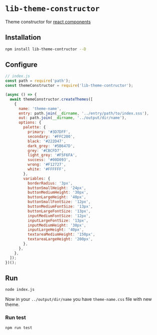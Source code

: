 # `lib-theme-constructor`

Theme constructor for [react components](https://www.npmjs.com/package/lib-react-components)

## Installation

```bash
npm install lib-theme-contructor --D
```

## Configure
```js
// index.js
const path = require('path');
const themeConstructor = require('lib-theme-contructor');

(async () => {
  await themeConstructor.createThemes([
    {
      name: 'theme-name',
      entry: path.join(__dirname, '../entry/path/to/index.sss'),
      out: path.join(__dirname, '../output/dir/name'),
      options: {
        palette: {
          primary: '#3D7DFF',
          secondary: '#FFC200',
          black: '#222D47',
          dark_grey: '#5B647D',
          grey: '#CBCFD7',
          light_grey: '#F5F6FA',
          success: '#00D093',
          wrong: '#F12727',
          white: '#FFFFFF',
        },
        variables: {
          borderRadius: '3px',
          buttonSmallHeight: '24px',
          buttonMediumHeight: '30px',
          buttonLargeHeight: '40px',
          buttonSmallFontSize: '12px',
          buttonMediumFontSize: '13px',
          buttonLargeFontSize: '13px',
          inputMediumFontSize: '12px',
          inputLargeFontSize: '13px',
          inputMediumHeight: '30px',
          inputLargeHeight: '40px',
          textareaMediumHeight: '150px',
          textareaLargeHeight: '200px',
        },
      },
    },
  ]);
})();
```

## Run
```bash
node index.js
```

Now in your `../output/dir/name` you have `theme-name.css` file with new theme.

### Run test
```bash
npm run test
```